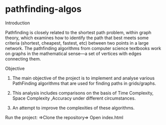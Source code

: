 # pathfinding-algos

Introduction

Pathfinding is closely related to the shortest path problem, within graph theory, which examines how to identify the path that best meets some criteria (shortest, cheapest, fastest, etc) between two points in a large network. The pathfinding algorithms from computer science textbooks work on graphs in the mathematical sense―a set of vertices with edges connecting them.

Objective
1.  The main objective of the project is to implement and analyse various PathFinding algorithms that are used for finding paths in grids/graphs. 

2.  This analysis includes comparisons on the basis of Time Complexity, Space Complexity ,Accuracy under different circumstances. 
 
3.  An attempt to improve the complexities of these algorithms.


Run the project:
=>Clone the repository=>
Open index.html 

